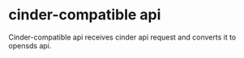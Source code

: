 # cinder-compatible api
Cinder-compatible api receives cinder api request and converts it to opensds api.
